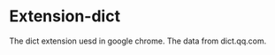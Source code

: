 Extension-dict
==============

The dict extension uesd in  google chrome. The data from  dict.qq.com.